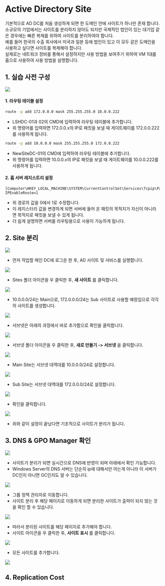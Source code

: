 # Active Directory Site

기본적으로 AD DC를 처음 생성하게 되면 한 도메인 안에 사이트가 하나만 존재 합니다. 소규모의 기업에서는 사이트를 분리하지 않아도 되지만 국제적인 법인이 있는 대기업 같은 경우에는 빠른 복제를 위하여 사이트를 분리하여야 합니다.  
예를 들어 한국의 수출 회사에서 미국과 일본 등에 법인이 있고 이 모두 같은 도메인을 사용하고 싶다면 사이트를 복제해야 합니다.  
실제로는 네트워크 장비를 통해서 설정하지만 사용 방법을 보여주기 위하여 VM 1대를 홉으로 사용하여 사용 방법을 설명합니다.  

## 1. 실습 사전 구성

![](./MD_Images/03_00001.jpg)

#### 1. 라우팅 테이블 설정
```bash
route -p add 172.0.0.0 mask 255.255.255.0 10.0.0.222
```
* LSHDC-01과 02의 CMD에 입력하여 라우팅 테이블에 추가합니다.
* 위 명령어를 입력하면 172.0.0.x의 IP로 패킷을 보낼 때 게이트웨이를 172.0.0.222를 사용하게 됩니다.


```bash
route -p add 10.0.0.0 mask 255.255.255.0 172.0.0.222
```
* NewSiteDC-01의 CMD에 입력하여 라우팅 테이블에 추가합니다.
* 위 명령어를 입력하면 10.0.0.x의 IP로 패킷을 보낼 때 게이트웨이를 10.0.0.222를 사용하게 됩니다.

#### 2. 홉 서버 레지스트리 설정
```
[Computer\HKEY_LOCAL_MACHINE\SYSTEM\CurrentControlSet\Services\Tcpip\Parameters]
IPEnableRoute=1
```
* 위 경로의 값을 0에서 1로 수정합니다.
* 이 레지스터리 값을 변경하게 되면 서버에 들어 온 패킷의 목적지가 자신이 아니라면 목적지로 패킷을 보낼 수 있게 됩니다.
* 더 쉽게 설명하면 서버를 라우팅용으로 사용이 가능하게 됩니다.

## 2. Site 분리

![](./MD_Images/03_01001.jpg)
* 먼저 작업할 메인 DC에 로그온 한 후, AD 사이트 및 서비스를 실행합니다.

![](./MD_Images/03_01002.jpg)
* Sites 폴더 아이콘을 우 클릭한 후, __새 사이트__ 를 클릭합니다.

![](./MD_Images/03_01003.jpg)
* 10.0.0.0/24는 Main으로, 172.0.0.0/24는 Sub 사이트로 사용할 예정임으로 각각의 사이트를 생성합니다.

![](./MD_Images/03_01004.jpg)
* 서브넷은 아래의 과정에서 바로 추가함으로 확인을 클릭합니다.

![](./MD_Images/03_01005.jpg)
* 서브넷 폴더 아이콘을 우 클릭한 후, __새로 만들기 -> 서브넷__ 을 클릭합니다. 

![](./MD_Images/03_01006.jpg)
* Main Site는 서브넷 대역대를 10.0.0.0/24로 설정합니다.

![](./MD_Images/03_01007.jpg)
* Sub Site는 서브넷 대역대를 172.0.0.0/24로 설정합니다.

![](./MD_Images/03_01008.jpg)
* 확인을 클릭합니다.

![](./MD_Images/03_01009.jpg)
* 위와 같이 설정이 끝났다면 기초적으로 사이트가 분리가 됩니다.

## 3. DNS & GPO Manager 확인

![](./MD_Images/03_02001.jpg)
* 사이트가 분리가 되면 실시간으로 DNS에 반영이 되며 아래에서 확인 가능합니다.
* Windows Server의 DNS 서버는 단순히 ip에 대해서만 아는게 아니라 이 서버가 DC인지 아니면 GC인지도 알 수 있습니다.

![](./MD_Images/03_02002.jpg)
* 그룹 정책 관리자로 이동합니다.
* 사이트 분리 후 해당 페이지로 이동하게 되면 분리한 사이트가 출력이 되지 않는 것을 확인 할 수 있습니다.

![](./MD_Images/03_02003.jpg)
* 따라서 분리된 사이트를 해당 페이지로 추가해야 합니다.
* 사이트 아이콘을 우 클릭한 후, __사이트 표시__ 를 클릭합니다.

![](./MD_Images/03_02004.jpg)
* 모든 사이트를 추가합니다.

![](./MD_Images/03_02005.jpg)

## 4. Replication Cost